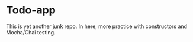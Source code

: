 Todo-app
========

This is yet another junk repo. In here, more practice with constructors and Mocha/Chai testing.
